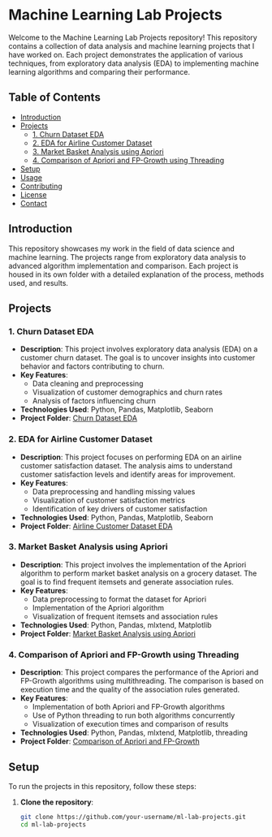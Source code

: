 # Machine Learning Lab Projects

Welcome to the Machine Learning Lab Projects repository! This repository contains a collection of data analysis and machine learning projects that I have worked on. Each project demonstrates the application of various techniques, from exploratory data analysis (EDA) to implementing machine learning algorithms and comparing their performance.

## Table of Contents

- [Introduction](#introduction)
- [Projects](#projects)
  - [1. Churn Dataset EDA](#1-churn-dataset-eda)
  - [2. EDA for Airline Customer Dataset](#2-eda-for-airline-customer-dataset)
  - [3. Market Basket Analysis using Apriori](#3-market-basket-analysis-using-apriori)
  - [4. Comparison of Apriori and FP-Growth using Threading](#4-comparison-of-apriori-and-fp-growth-using-threading)
- [Setup](#setup)
- [Usage](#usage)
- [Contributing](#contributing)
- [License](#license)
- [Contact](#contact)

## Introduction

This repository showcases my work in the field of data science and machine learning. The projects range from exploratory data analysis to advanced algorithm implementation and comparison. Each project is housed in its own folder with a detailed explanation of the process, methods used, and results.

## Projects

### 1. Churn Dataset EDA

- **Description**: This project involves exploratory data analysis (EDA) on a customer churn dataset. The goal is to uncover insights into customer behavior and factors contributing to churn.
- **Key Features**:
  - Data cleaning and preprocessing
  - Visualization of customer demographics and churn rates
  - Analysis of factors influencing churn
- **Technologies Used**: Python, Pandas, Matplotlib, Seaborn
- **Project Folder**: [Churn Dataset EDA](link-to-project-folder)

### 2. EDA for Airline Customer Dataset

- **Description**: This project focuses on performing EDA on an airline customer satisfaction dataset. The analysis aims to understand customer satisfaction levels and identify areas for improvement.
- **Key Features**:
  - Data preprocessing and handling missing values
  - Visualization of customer satisfaction metrics
  - Identification of key drivers of customer satisfaction
- **Technologies Used**: Python, Pandas, Matplotlib, Seaborn
- **Project Folder**: [Airline Customer Dataset EDA](link-to-project-folder)

### 3. Market Basket Analysis using Apriori

- **Description**: This project involves the implementation of the Apriori algorithm to perform market basket analysis on a grocery dataset. The goal is to find frequent itemsets and generate association rules.
- **Key Features**:
  - Data preprocessing to format the dataset for Apriori
  - Implementation of the Apriori algorithm
  - Visualization of frequent itemsets and association rules
- **Technologies Used**: Python, Pandas, mlxtend, Matplotlib
- **Project Folder**: [Market Basket Analysis using Apriori](link-to-project-folder)

### 4. Comparison of Apriori and FP-Growth using Threading

- **Description**: This project compares the performance of the Apriori and FP-Growth algorithms using multithreading. The comparison is based on execution time and the quality of the association rules generated.
- **Key Features**:
  - Implementation of both Apriori and FP-Growth algorithms
  - Use of Python threading to run both algorithms concurrently
  - Visualization of execution times and comparison of results
- **Technologies Used**: Python, Pandas, mlxtend, Matplotlib, threading
- **Project Folder**: [Comparison of Apriori and FP-Growth](link-to-project-folder)

## Setup

To run the projects in this repository, follow these steps:

1. **Clone the repository**:
   ```bash
   git clone https://github.com/your-username/ml-lab-projects.git
   cd ml-lab-projects
